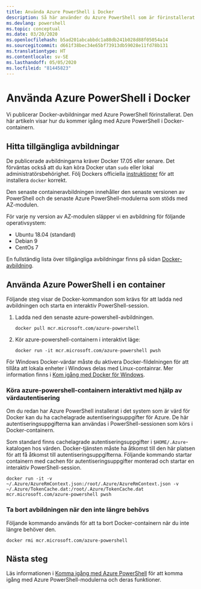 ```yaml
---
title: Använda Azure PowerShell i Docker
description: Så här använder du Azure PowerShell som är förinstallerat i en Docker-avbildning.
ms.devlang: powershell
ms.topic: conceptual
ms.date: 03/20/2020
ms.openlocfilehash: b5ad201abcabbdc1a88db241b028d88f05054a14
ms.sourcegitcommit: d661f38bec34e65bf73913db59028e11fd78b131
ms.translationtype: HT
ms.contentlocale: sv-SE
ms.lasthandoff: 05/05/2020
ms.locfileid: "81445823"
---
```

# <a name="using-azure-powershell-in-docker"></a>Använda Azure PowerShell i Docker

Vi publicerar Docker-avbildningar med Azure PowerShell förinstallerat. Den här artikeln visar hur du kommer igång med Azure PowerShell i Docker-containern.

## <a name="finding-available-images"></a>Hitta tillgängliga avbildningar

De publicerade avbildningarna kräver Docker 17.05 eller senare. Det förväntas också att du kan köra Docker utan `sudo` eller lokal administratörsbehörighet. Följ Dockers officiella [instruktioner][install] för att installera `docker` korrekt.

Den senaste containeravbildningen innehåller den senaste versionen av PowerShell och de senaste Azure PowerShell-modulerna som stöds med AZ-modulen.

För varje ny version av AZ-modulen släpper vi en avbildning för följande operativsystem:

- Ubuntu 18.04 (standard)
- Debian 9
- CentOs 7

En fullständig lista över tillgängliga avbildningar finns på sidan [Docker-avbildning][az image].

## <a name="using-azure-powershell-in-a-container"></a>Använda Azure PowerShell i en container

Följande steg visar de Docker-kommandon som krävs för att ladda ned avbildningen och starta en interaktiv PowerShell-session.

1. Ladda ned den senaste azure-powershell-avbildningen.

   ```console
   docker pull mcr.microsoft.com/azure-powershell
   ```

1. Kör azure-powershell-containern i interaktivt läge:

   ```console
   docker run -it mcr.microsoft.com/azure-powershell pwsh
   ```

För Windows Docker-värdar måste du aktivera Docker-fildelningen för att tillåta att lokala enheter i Windows delas med Linux-containrar. Mer information finns i [Kom igång med Docker för Windows][file-sharing].

### <a name="run-the-azure-powershell-container-interactively-using-host-authentication"></a>Köra azure-powershell-containern interaktivt med hjälp av värdautentisering

Om du redan har Azure PowerShell installerat i det system som är värd för Docker kan du ha cachelagrade autentiseringsuppgifter för Azure. De här autentiseringsuppgifterna kan användas i PowerShell-sessionen som körs i Docker-containern.

Som standard finns cachelagrade autentiseringsuppgifter i `$HOME/.Azure`-katalogen hos värden. Docker-tjänsten måste ha åtkomst till den här platsen för att få åtkomst till autentiseringsuppgifterna. Följande kommando startar containern med cachen för autentiseringsuppgifter monterad och startar en interaktiv PowerShell-session.

```console
docker run -it -v ~/.Azure/AzureRmContext.json:/root/.Azure/AzureRmContext.json -v ~/.Azure/TokenCache.dat:/root/.Azure/TokenCache.dat mcr.microsoft.com/azure-powershell pwsh
```

### <a name="remove-the-image-when-no-longer-needed"></a>Ta bort avbildningen när den inte längre behövs

Följande kommando används för att ta bort Docker-containern när du inte längre behöver den.

```console
docker rmi mcr.microsoft.com/azure-powershell
```

## <a name="next-steps"></a>Nästa steg

Läs informationen i [Komma igång med Azure PowerShell](get-started-azureps.md) för att komma igång med Azure PowerShell-modulerna och deras funktioner.

<!-- link references -->
[install]: https://docs.docker.com/engine/installation/
[powershell image]: https://hub.docker.com/_/microsoft-powershell
[az image]: https://hub.docker.com/_/microsoft-azure-powershell
[file-sharing]: https://docs.docker.com/docker-for-windows/#file-sharing
